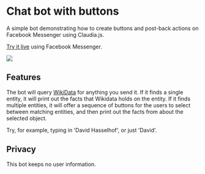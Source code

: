 # Chat bot with buttons

A simple bot demonstrating how to create buttons and post-back actions on Facebook Messenger using Claudia.js.

[Try it live](https://m.me/factbot) using Facebook Messenger.

[![](https://claudiajs.com/assets/factbot.gif)](https://m.me/factbot)

## Features

The bot will query [WikiData](https://www.wikidata.org) for anything you send it. If it finds a single entity, it will print out the facts that Wikidata holds on the entity. If it finds multiple entities, it will offer a sequence of buttons for the users to select between matching entities, and then print out the facts from about the selected object.

Try, for example, typing in 'David Hasselhof', or just 'David'.

## Privacy

This bot keeps no user information.

